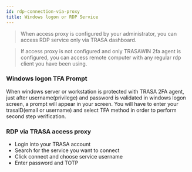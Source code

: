 ```yaml
---
id: rdp-connection-via-proxy
title: Windows logon or RDP Service
---
```


> When access proxy is configured by your administrator, you can access RDP service only via TRASA dashboard.

> If access proxy is not configured and only TRASAWIN 2fa agent is configured, you can access remote computer with any regular rdp client you have been using.

### Windows logon TFA Prompt
When windows server or workstation is protected with TRASA 2FA agent, just after username(privilege) and password is validated in windows logon screen, a prompt will appear in your screen. You will have to enter your trasaID(email or username) and select TFA method in order to perform second step verification.


### RDP via TRASA access proxy
* Login into your TRASA account
* Search for the service you want to connect
* Click connect and choose service username
* Enter password and TOTP 

